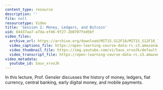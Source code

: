 ```yaml
---
content_type: resource
description: ''
file: null
resourcetype: Video
title: 'Session 2: Money, Ledgers, and Bitcoin'
uid: 84437aa7-a7da-ef46-9f27-2b0707fed5bf
video_files:
  archive_url: https://archive.org/download/MIT15.S12F18/MIT15_S12F18_lec02_300k.mp4
  video_captions_file: https://open-learning-course-data-rc.s3.amazonaws.com/15-s12-blockchain-and-money-fall-2018/15e74d93b99f5d7db9e7bf3faecacdec_5auv_xrvoJk.vtt
  video_thumbnail_file: https://img.youtube.com/vi/5auv_xrvoJk/default.jpg
  video_transcript_file: https://open-learning-course-data-rc.s3.amazonaws.com/15-s12-blockchain-and-money-fall-2018/80a4923ef3b787cb9fd3d5ff74c8d4f3_5auv_xrvoJk.pdf
video_metadata:
  youtube_id: 5auv_xrvoJk
---
```


In this lecture, Prof. Gensler discusses the history of money, ledgers, fiat currency, central banking, early digital money, and mobile payments.